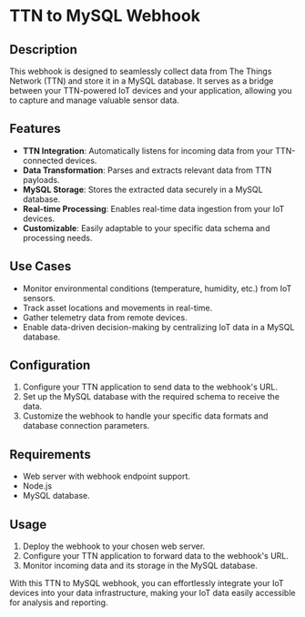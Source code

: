 # TTN to MySQL Webhook

## Description

This webhook is designed to seamlessly collect data from The Things Network (TTN) and store it in a MySQL database. It serves as a bridge between your TTN-powered IoT devices and your application, allowing you to capture and manage valuable sensor data.

## Features

- **TTN Integration**: Automatically listens for incoming data from your TTN-connected devices.
- **Data Transformation**: Parses and extracts relevant data from TTN payloads.
- **MySQL Storage**: Stores the extracted data securely in a MySQL database.
- **Real-time Processing**: Enables real-time data ingestion from your IoT devices.
- **Customizable**: Easily adaptable to your specific data schema and processing needs.

## Use Cases

- Monitor environmental conditions (temperature, humidity, etc.) from IoT sensors.
- Track asset locations and movements in real-time.
- Gather telemetry data from remote devices.
- Enable data-driven decision-making by centralizing IoT data in a MySQL database.

## Configuration

1. Configure your TTN application to send data to the webhook's URL.
2. Set up the MySQL database with the required schema to receive the data.
3. Customize the webhook to handle your specific data formats and database connection parameters.

## Requirements

- Web server with webhook endpoint support.
- Node.js
- MySQL database.

## Usage

1. Deploy the webhook to your chosen web server.
2. Configure your TTN application to forward data to the webhook's URL.
3. Monitor incoming data and its storage in the MySQL database.

With this TTN to MySQL webhook, you can effortlessly integrate your IoT devices into your data infrastructure, making your IoT data easily accessible for analysis and reporting.
